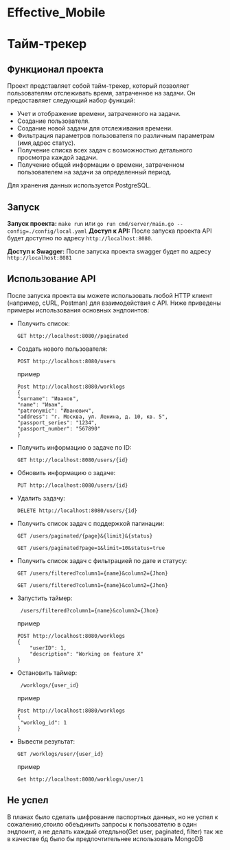 # Effective_Mobile


# Тайм-трекер

## Функционал проекта

Проект представляет собой тайм-трекер, который позволяет пользователям отслеживать время, затраченное на задачи. Он предоставляет следующий набор функций:

- Учет и отображение времени, затраченного на задачи.
- Создание пользователя.
- Создание новой задачи для отслеживания времени.
- Фильтрация параметров пользователя по различным параметрам (имя,адрес статус).
- Получение списка всех задач с возможностью детального просмотра каждой задачи.
- Получение общей информации о времени, затраченном пользователем на задачи за определенный период.

Для хранения данных используется PostgreSQL.

## Запуск

 **Запуск проекта:** 
    ```
    make run
    ```
    или 
       ```
    go run cmd/server/main.go --config=./config/local.yaml
    ```
 **Доступ к API:** 
    После запуска проекта API будет доступно по адресу `http://localhost:8080`.

 **Доступ к Swagger:** 
       После запуска проекта swagger будет по адресу `http://localhost:8081`

## Использование API

После запуска проекта вы можете использовать любой HTTP клиент (например, cURL, Postman) для взаимодействия с API. Ниже приведены примеры использования основных эндпоинтов:

- Получить список: 
    ```http
    GET http://localhost:8080//paginated
    ```

- Создать нового пользователя: 
    ```http
    POST http://localhost:8080/users
    ```
    пример
    ```example
    Post http://localhost:8080/worklogs
    {
    "surname": "Иванов",
    "name": "Иван",
    "patronymic": "Иванович",
    "address": "г. Москва, ул. Ленина, д. 10, кв. 5",
    "passport_series": "1234",
    "passport_number": "567890"
    }
    ```
- Получить информацию о задаче по ID: 
    ```http
    GET http://localhost:8080/users/{id}
    ```

- Обновить информацию о задаче: 
    ```http
    PUT http://localhost:8080/users/{id}
    ```

- Удалить задачу: 
    ```http
    DELETE http://localhost:8080/users/{id}
    ```
    
- Получить список задач с поддержкой пагинации:
    ```http
    GET /users/paginated/{page}&{limit}&{status}
    ```
   
    ```example
    GET /users/paginated?page=1&limit=10&status=true
    ```
    
- Получить список задач с фильтрацией по дате и статусу:
    ```http
    GET /users/filtered?column1={name}&column2={Jhon}
    ```
    ```example
    GET /users/filtered?column1={name}&column2={Jhon}
    ```
    
- Запустить таймер:
    ```http
     /users/filtered?column1={name}&column2={Jhon}
    ```

    пример
  
    ```http
    POST http://localhost:8080/worklogs
    {
        "userID": 1,
        "description": "Working on feature X"
    }
    ```

- Остановить таймер:
    ```http
     /worklogs/{user_id}
    ```

    пример

    ```example
    Post http://localhost:8080/worklogs
    {
     "worklog_id": 1
    }
    ```
- Вывести результат:
    ```http
    GET /worklogs/user/{user_id}
    ```

    пример

    ```example
    Get http://localhost:8080/worklogs/user/1

    ```
    

## Не успел

В планах было сделать шифрование паспортных данных, но не успел к сожалению,стоило обеъдинить запросы к пользователю в один эндпоинт, а не делать каждый отедльно(Get user, paginated, filter) так же в качестве бд было бы предпочтительнее использовать MongoDB

